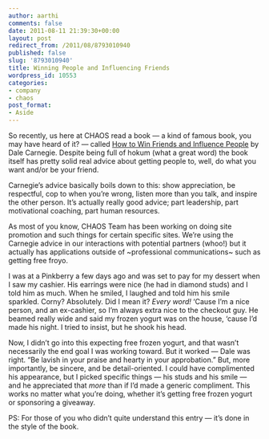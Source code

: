 ```yaml
---
author: aarthi
comments: false
date: 2011-08-11 21:39:30+00:00
layout: post
redirect_from: /2011/08/8793010940
published: false
slug: '8793010940'
title: Winning People and Influencing Friends
wordpress_id: 10553
categories:
- company
- chaos
post_format:
- Aside
---
```


So recently, us here at CHAOS read a book — a kind of famous book, you may have heard of it? — called [How to Win Friends and Influence People](http://www.amazon.com/How-Win-Friends-Influence-People/dp/0671027034%3FSubscriptionId%3DAKIAIIBINOD46VC3JCLQ%26tag%3Dws%26linkCode%3Dxm2%26camp%3D2025%26creative%3D165953%26creativeASIN%3D0671027034) by Dale Carnegie. Despite being full of hokum (what a great word) the book itself has pretty solid real advice about getting people to, well, do what you want and/or be your friend.

Carnegie’s advice basically boils down to this: show appreciation, be respectful, cop to when you’re wrong, listen more than you talk, and inspire the other person. It’s actually really good advice; part leadership, part motivational coaching, part human resources.

As most of you know, CHAOS Team has been working on doing site promotion and such things for certain specific sites. We’re using the Carnegie advice in our interactions with potential partners (whoo!) but it actually has applications outside of ~professional communications~ such as getting free froyo.

I was at a Pinkberry a few days ago and was set to pay for my dessert when I saw my cashier. His earrings were nice (he had in diamond studs) and I told him as much. When he smiled, I laughed and told him his smile sparkled. Corny? Absolutely. Did I mean it? _Every word!_ ‘Cause I’m a nice person, and an ex-cashier, so I’m always extra nice to the checkout guy. He beamed really wide and said my frozen yogurt was on the house, ‘cause I’d made his night. I tried to insist, but he shook his head.

Now, I didn’t go into this expecting free frozen yogurt, and that wasn’t necessarily the end goal I was working toward. But it worked — Dale was right. “Be lavish in your praise and hearty in your approbation.” But, more importantly, be sincere, and be detail-oriented. I could have complimented his appearance, but I picked specific things — his studs and his smile — and he appreciated that _more_ than if I’d made a generic compliment. This works no matter what you’re doing, whether it’s getting free frozen yogurt or sponsoring a giveaway.

PS: For those of you who didn’t quite understand this entry — it’s done in the style of the book.
